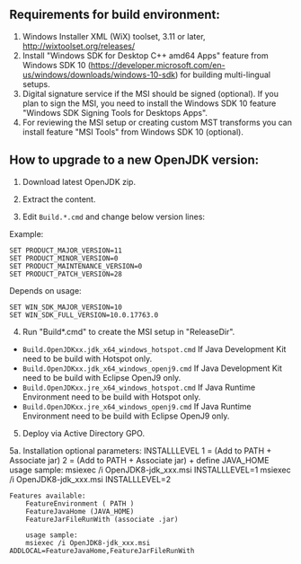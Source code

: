 ## Requirements for build environment:

1. Windows Installer XML (WiX) toolset, 3.11 or later, http://wixtoolset.org/releases/
2. Install "Windows SDK for Desktop C++ amd64 Apps" feature from Windows SDK 10 (https://developer.microsoft.com/en-us/windows/downloads/windows-10-sdk) for building multi-lingual setups.
3. Digital signature service if the MSI should be signed (optional). If you plan to sign the MSI, you need to install the Windows SDK 10 feature "Windows SDK Signing Tools for Desktops Apps".
4. For reviewing the MSI setup or creating custom MST transforms you can install feature "MSI Tools" from Windows SDK 10 (optional).


## How to upgrade to a new OpenJDK version:

1. Download latest OpenJDK zip.

2. Extract the content.

3. Edit `Build.*.cmd` and change below version lines:

  Example:
  ```batch
  SET PRODUCT_MAJOR_VERSION=11
  SET PRODUCT_MINOR_VERSION=0
  SET PRODUCT_MAINTENANCE_VERSION=0
  SET PRODUCT_PATCH_VERSION=28
  ```

  Depends on usage:
  ```batch
  SET WIN_SDK_MAJOR_VERSION=10
  SET WIN_SDK_FULL_VERSION=10.0.17763.0
  ```
 
4. Run "Build*.cmd" to create the MSI setup in "ReleaseDir".

  - `Build.OpenJDKxx.jdk_x64_windows_hotspot.cmd`
      If Java Development Kit need to be build with Hotspot only.
  - `Build.OpenJDKxx.jdk_x64_windows_openj9.cmd`
      If Java Development Kit need to be build with Eclipse OpenJ9 only.
  - `Build.OpenJDKxx.jre_x64_windows_hotspot.cmd`
      If Java Runtime Environment need to be build with Hotspot only.
  - `Build.OpenJDKxx.jre_x64_windows_openj9.cmd`
      If Java Runtime Environment need to be build with Eclipse OpenJ9 only.

5. Deploy via Active Directory GPO.


5a. Installation optional parameters:
	INSTALLLEVEL
		1 = (Add to PATH + Associate jar)
		2 = (Add to PATH + Associate jar) + define JAVA_HOME
		usage sample: 
		msiexec /i OpenJDK8-jdk_xxx.msi INSTALLLEVEL=1
		msiexec /i OpenJDK8-jdk_xxx.msi INSTALLLEVEL=2
		
	Features available:
		FeatureEnvironment ( PATH )
		FeatureJavaHome (JAVA_HOME)
		FeatureJarFileRunWith (associate .jar)
		
		usage sample:
		msiexec /i OpenJDK8-jdk_xxx.msi ADDLOCAL=FeatureJavaHome,FeatureJarFileRunWith
		
